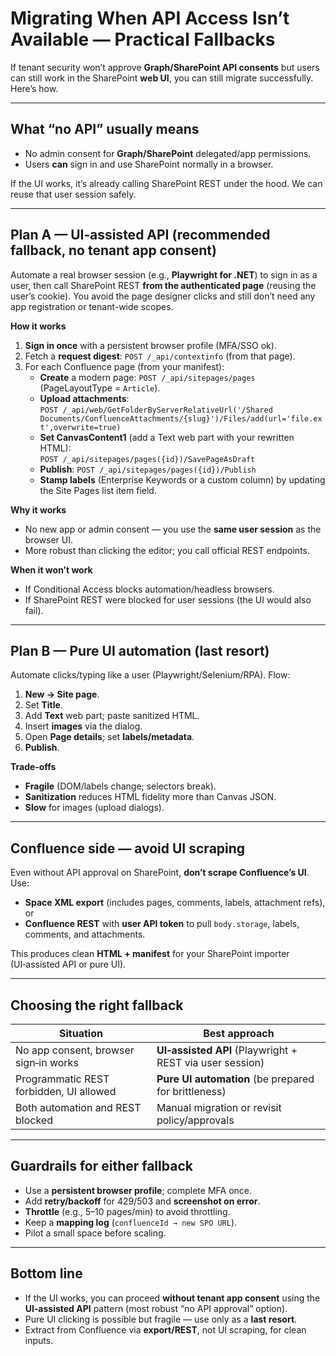 # Migrating When API Access Isn’t Available — Practical Fallbacks

If tenant security won’t approve **Graph/SharePoint API consents** but users can still work in the SharePoint **web UI**, you can still migrate successfully. Here’s how.

---

## What “no API” usually means

- No admin consent for **Graph/SharePoint** delegated/app permissions.  
- Users **can** sign in and use SharePoint normally in a browser.

If the UI works, it’s already calling SharePoint REST under the hood. We can reuse that user session safely.

---

## Plan A — **UI‑assisted API** (recommended fallback, no tenant app consent)

Automate a real browser session (e.g., **Playwright for .NET**) to sign in as a user, then call SharePoint REST **from the authenticated page** (reusing the user’s cookie). You avoid the page designer clicks and still don’t need any app registration or tenant-wide scopes.

**How it works**

1. **Sign in once** with a persistent browser profile (MFA/SSO ok).  
2. Fetch a **request digest**: `POST /_api/contextinfo` (from that page).  
3. For each Confluence page (from your manifest):
   - **Create** a modern page: `POST /_api/sitepages/pages` (PageLayoutType = `Article`).  
   - **Upload attachments**:  
     `POST /_api/web/GetFolderByServerRelativeUrl('/Shared Documents/ConfluenceAttachments/{slug}')/Files/add(url='file.ext',overwrite=true)`  
   - **Set CanvasContent1** (add a Text web part with your rewritten HTML):  
     `POST /_api/sitepages/pages({id})/SavePageAsDraft`  
   - **Publish**: `POST /_api/sitepages/pages({id})/Publish`  
   - **Stamp labels** (Enterprise Keywords or a custom column) by updating the Site Pages list item field.

**Why it works**
- No new app or admin consent — you use the **same user session** as the browser UI.  
- More robust than clicking the editor; you call official REST endpoints.

**When it won’t work**
- If Conditional Access blocks automation/headless browsers.  
- If SharePoint REST were blocked for user sessions (the UI would also fail).

---

## Plan B — **Pure UI automation** (last resort)

Automate clicks/typing like a user (Playwright/Selenium/RPA). Flow:

1. **New → Site page**.  
2. Set **Title**.  
3. Add **Text** web part; paste sanitized HTML.  
4. Insert **images** via the dialog.  
5. Open **Page details**; set **labels/metadata**.  
6. **Publish**.

**Trade‑offs**
- **Fragile** (DOM/labels change; selectors break).  
- **Sanitization** reduces HTML fidelity more than Canvas JSON.  
- **Slow** for images (upload dialogs).

---

## Confluence side — avoid UI scraping

Even without API approval on SharePoint, **don’t scrape Confluence’s UI**. Use:

- **Space XML export** (includes pages, comments, labels, attachment refs), or  
- **Confluence REST** with **user API token** to pull `body.storage`, labels, comments, and attachments.

This produces clean **HTML + manifest** for your SharePoint importer (UI‑assisted API or pure UI).

---

## Choosing the right fallback

| Situation | Best approach |
|---|---|
| No app consent, browser sign‑in works | **UI‑assisted API** (Playwright + REST via user session) |
| Programmatic REST forbidden, UI allowed | **Pure UI automation** (be prepared for brittleness) |
| Both automation and REST blocked | Manual migration or revisit policy/approvals |

---

## Guardrails for either fallback

- Use a **persistent browser profile**; complete MFA once.  
- Add **retry/backoff** for 429/503 and **screenshot on error**.  
- **Throttle** (e.g., 5–10 pages/min) to avoid throttling.  
- Keep a **mapping log** (`confluenceId → new SPO URL`).  
- Pilot a small space before scaling.

---

## Bottom line

- If the UI works, you can proceed **without tenant app consent** using the **UI‑assisted API** pattern (most robust “no API approval” option).  
- Pure UI clicking is possible but fragile — use only as a **last resort**.  
- Extract from Confluence via **export/REST**, not UI scraping, for clean inputs.
